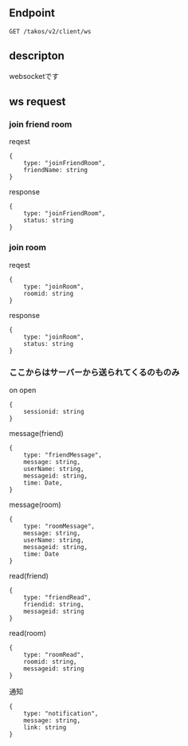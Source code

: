 ## Endpoint

```
GET /takos/v2/client/ws
```

## descripton

websocketです


## ws request

### join friend room

reqest
```
{
    type: "joinFriendRoom",
    friendName: string
}
```
response
```
{
    type: "joinFriendRoom",
    status: string
}
```

### join room

reqest
```
{
    type: "joinRoom",
    roomid: string
}
```
response
```
{
    type: "joinRoom",
    status: string
}
```

### ここからはサーバーから送られてくるのものみ

on open
```
{
    sessionid: string
}
```
message(friend)
```
{
    type: "friendMessage",
    message: string,
    userName: string,
    messageid: string,
    time: Date,
}
```
message(room)
```
{
    type: "roomMessage",
    message: string,
    userName: string,
    messageid: string,
    time: Date
}
```
read(friend)

```
{
    type: "friendRead",
    friendid: string,
    messageid: string
}
```

read(room)

```
{
    type: "roomRead",
    roomid: string,
    messageid: string
}
```
通知
```
{
    type: "notification",
    message: string,
    link: string
}
```